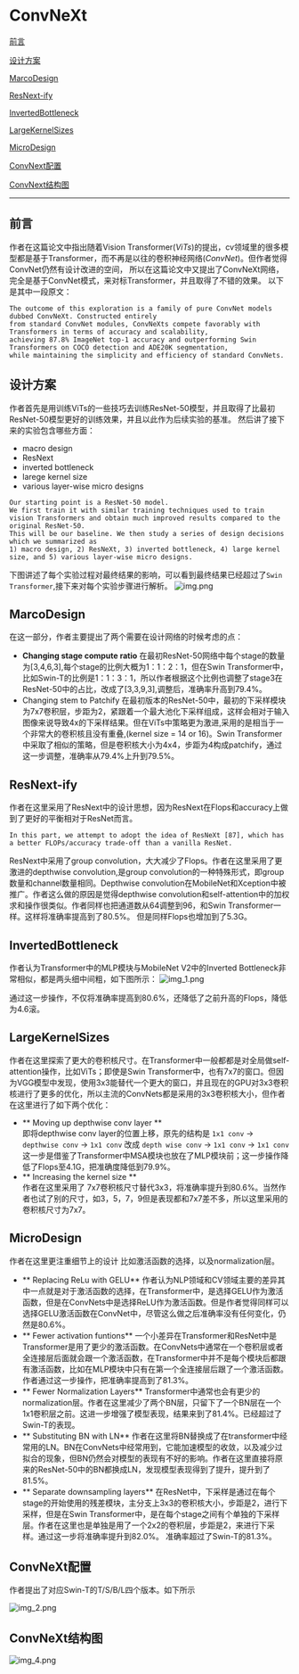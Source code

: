 # ConvNeXt 

[前言](https://github.com/DylanDDeng/DeepLearning/tree/main/ConvNext#前言) 

[设计方案](https://github.com/DylanDDeng/DeepLearning/tree/main/ConvNext#设计方案)

[MarcoDesign](https://github.com/DylanDDeng/DeepLearning/tree/main/ConvNext#MarcoDesign)

[ResNext-ify](https://github.com/DylanDDeng/DeepLearning/tree/main/ConvNext#ResNext-ify)

[InvertedBottleneck](https://github.com/DylanDDeng/DeepLearning/tree/main/ConvNext#InvertedBottleneck)

[LargeKernelSizes](https://github.com/DylanDDeng/DeepLearning/tree/main/ConvNext#LargeKernelSizes) 

[MicroDesign](https://github.com/DylanDDeng/DeepLearning/tree/main/ConvNext#MicroDesign)

[ConvNext配置](https://github.com/DylanDDeng/DeepLearning/tree/main/ConvNext#ConvNext配置)

[ConvNext结构图](https://github.com/DylanDDeng/DeepLearning/tree/main/ConvNext#ConvNext结构图)


---------------------------------------------------

## 前言
作者在这篇论文中指出随着Vision Transformer(*ViTs*)的提出，cv领域里的很多模型都是基于Transformer，而不再是以往的卷积神经网络(*ConvNet*)。但作者觉得ConvNet仍然有设计改进的空间，
所以在这篇论文中又提出了ConvNeXt网络，完全是基于ConvNet模式，来对标Transformer，并且取得了不错的效果。 以下是其中一段原文：
```
The outcome of this exploration is a family of pure ConvNet models dubbed ConvNeXt. Constructed entirely 
from standard ConvNet modules, ConvNeXts compete favorably with Transformers in terms of accuracy and scalability, 
achieving 87.8% ImageNet top-1 accuracy and outperforming Swin Transformers on COCO detection and ADE20K segmentation, 
while maintaining the simplicity and efficiency of standard ConvNets.
```
## 设计方案 
作者首先是用训练ViTs的一些技巧去训练ResNet-50模型，并且取得了比最初ResNet-50模型更好的训练效果，并且以此作为后续实验的基准。 然后讲了接下来的实验包含哪些方面：
* macro design 
* ResNext
* inverted bottleneck 
* larege kernel size 
* various layer-wise micro designs 
```
Our starting point is a ResNet-50 model.
We first train it with similar training techniques used to train vision Transformers and obtain much improved results compared to the original ResNet-50. 
This will be our baseline. We then study a series of design decisions which we summarized as 
1) macro design, 2) ResNeXt, 3) inverted bottleneck, 4) large kernel size, and 5) various layer-wise micro designs.
```
下图讲述了每个实验过程对最终结果的影响，可以看到最终结果已经超过了```Swin Transformer```,接下来对每个实验步骤进行解析。 
![img.png](img.png)

## MarcoDesign 
在这一部分，作者主要提出了两个需要在设计网络的时候考虑的点：
* **Changing stage compute ratio** 
	在最初ResNet-50网络中每个stage的数量为[3,4,6,3],每个stage的比例大概为1：1：2：1，但在Swin Transformer中，比如Swin-T的比例是1：1：3：1，所以作者根据这个比例也调整了stage3在ResNet-50中的占比，改成了[3,3,9,3],调整后，准确率升高到79.4%。 
* Changing stem to Patchify 
	在最初版本的ResNet-50中，最初的下采样模块为7x7卷积层，步距为2，紧跟着一个最大池化下采样组成，这样会相对于输入图像来说导致4x的下采样结果。但在ViTs中策略更为激进,采用的是相当于一个非常大的卷积核且没有重叠,(kernel size = 14 or 16)。Swin Transformer中采取了相似的策略，但是卷积核大小为4x4，步距为4构成patchify，通过这一步调整，准确率从79.4%上升到79.5%。 

## ResNext-ify 
作者在这里采用了ResNext中的设计思想，因为ResNext在Flops和accuracy上做到了更好的平衡相对于ResNet而言。 
```
In this part, we attempt to adopt the idea of ResNeXt [87], which has a better FLOPs/accuracy trade-off than a vanilla ResNet.
``` 
ResNext中采用了group convolution，大大减少了Flops。作者在这里采用了更激进的depthwise convolution,是group convolution的一种特殊形式，即group数量和channel数量相同。Depthwise convolution在MobileNet和Xception中被推广。作者这么做的原因是觉得depthwise convolution和self-attention中的加权求和操作很类似。作者同样也把通道数从64调整到96，和Swin Transformer一样。这样将准确率提高到了80.5%。 但是同样Flops也增加到了5.3G。 

## InvertedBottleneck 
作者认为Transformer中的MLP模块与MobileNet V2中的Inverted Bottleneck非常相似，都是两头细中间粗，如下图所示：
![img_1.png](img_1.png) 

通过这一步操作，不仅将准确率提高到80.6%，还降低了之前升高的Flops，降低为4.6滚。

## LargeKernelSizes 
作者在这里探索了更大的卷积核尺寸。在Transformer中一般都都是对全局做self-attention操作，比如ViTs；即使是Swin Transformer中，也有7x7的窗口。但因为VGG模型中发现，使用3x3能替代一个更大的窗口，并且现在的GPU对3x3卷积核进行了更多的优化，所以主流的ConvNets都是采用的3x3卷积核大小，但作者在这里进行了如下两个优化：
* ** Moving up depthwise conv layer **  
	即将depthwise conv layer的位置上移，原先的结构是 ```1x1 conv``` -> ```depthwise conv``` -> ```1x1 conv``` 改成 ```depth wise conv``` -> ```1x1 conv``` -> ```1x1 conv```
	这一步是借鉴了Transformer中MSA模块也放在了MLP模块前；这一步操作降低了Flops至4.1G，把准确度降低到79.9%。 
* ** Increasing the kernel size **  
	作者在这里采用了 7x7卷积核尺寸替代3x3，将准确率提升到80.6%。当然作者也试了别的尺寸，如3，5，7，9但是表现都和7x7差不多，所以这里采用的卷积核尺寸为7x7。

## MicroDesign 
作者在这里更注重细节上的设计 比如激活函数的选择，以及normalization层。
* ** Replacing ReLu with GELU** 
	作者认为NLP领域和CV领域主要的差异其中一点就是对于激活函数的选择，在Transformer中，是选择GELU作为激活函数，但是在ConvNets中是选择ReLU作为激活函数。但是作者觉得同样可以选择GELU激活函数在ConvNet中，尽管这么做之后准确率没有任何变化，仍然是80.6%。 
* ** Fewer activation funtions** 
	一个小差异在Transformer和ResNet中是Transformer是用了更少的激活函数。在ConvNets中通常在一个卷积层或者全连接层后面就会跟一个激活函数，在Transformer中并不是每个模块后都跟有激活函数，比如在MLP模块中只有在第一个全连接层后跟了一个激活函数。作者通过这一步操作，把准确率提高到了81.3%。 
* ** Fewer Normalization Layers** 
	Transformer中通常也会有更少的normalization层。作者在这里减少了两个BN层，只留下了一个BN层在一个1x1卷积层之前。这进一步增强了模型表现，结果来到了81.4%。已经超过了Swin-T的表现。
* ** Substituting BN with LN** 
	作者在这里将BN替换成了在transformer中经常用的LN。BN在ConvNets中经常用到，它能加速模型的收敛，以及减少过拟合的现象，但BN仍然会对模型的表现有不好的影响。作者在这里直接将原来的ResNet-50中的BN都换成LN，发现模型表现得到了提升，提升到了81.5%。 
* ** Separate downsampling layers** 
	在ResNet中，下采样是通过在每个stage的开始使用的残差模块，主分支上3x3的卷积核大小，步距是2，进行下采样，但是在Swin Transformer中，是在每个stage之间有个单独的下采样层。作者在这里也是单独是用了一个2x2的卷积层，步距是2，来进行下采样。通过这一步将准确率提升到82.0%。 准确率超过了Swin-T的81.3%。 
## ConvNeXt配置 
作者提出了对应Swin-T的T/S/B/L四个版本。如下所示

![img_2.png](img_2.png)

## ConvNeXt结构图  
![img_4.png](img_4.png)
